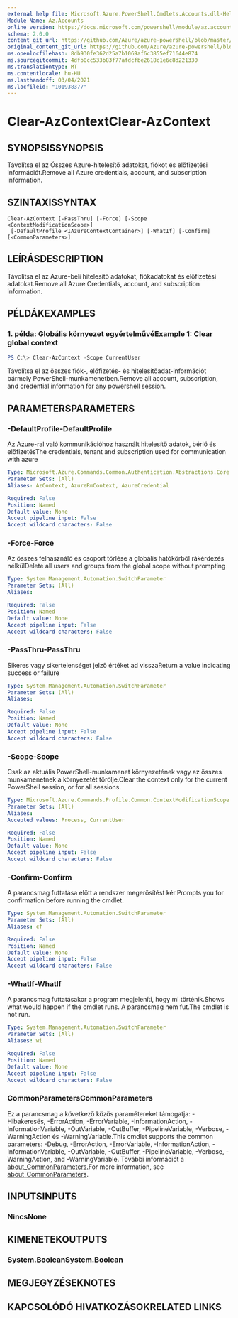 ```yaml
---
external help file: Microsoft.Azure.PowerShell.Cmdlets.Accounts.dll-Help.xml
Module Name: Az.Accounts
online version: https://docs.microsoft.com/powershell/module/az.accounts/clear-azcontext
schema: 2.0.0
content_git_url: https://github.com/Azure/azure-powershell/blob/master/src/Accounts/Accounts/help/Clear-AzContext.md
original_content_git_url: https://github.com/Azure/azure-powershell/blob/master/src/Accounts/Accounts/help/Clear-AzContext.md
ms.openlocfilehash: 8db930fe362d25a7b1069af6c3855ef71644e874
ms.sourcegitcommit: 4dfb0cc533b83f77afdcfbe2618c1e6c8d221330
ms.translationtype: MT
ms.contentlocale: hu-HU
ms.lasthandoff: 03/04/2021
ms.locfileid: "101938377"
---
```

# <span data-ttu-id="2f09a-101">Clear-AzContext</span><span class="sxs-lookup"><span data-stu-id="2f09a-101">Clear-AzContext</span></span>

## <span data-ttu-id="2f09a-102">SYNOPSIS</span><span class="sxs-lookup"><span data-stu-id="2f09a-102">SYNOPSIS</span></span>
<span data-ttu-id="2f09a-103">Távolítsa el az Összes Azure-hitelesítő adatokat, fiókot és előfizetési információt.</span><span class="sxs-lookup"><span data-stu-id="2f09a-103">Remove all Azure credentials, account, and subscription information.</span></span>

## <span data-ttu-id="2f09a-104">SZINTAXIS</span><span class="sxs-lookup"><span data-stu-id="2f09a-104">SYNTAX</span></span>

```
Clear-AzContext [-PassThru] [-Force] [-Scope <ContextModificationScope>]
 [-DefaultProfile <IAzureContextContainer>] [-WhatIf] [-Confirm] [<CommonParameters>]
```

## <span data-ttu-id="2f09a-105">LEÍRÁS</span><span class="sxs-lookup"><span data-stu-id="2f09a-105">DESCRIPTION</span></span>
<span data-ttu-id="2f09a-106">Távolítsa el az Azure-beli hitelesítő adatokat, fiókadatokat és előfizetési adatokat.</span><span class="sxs-lookup"><span data-stu-id="2f09a-106">Remove all Azure Credentials, account, and subscription information.</span></span>

## <span data-ttu-id="2f09a-107">PÉLDÁK</span><span class="sxs-lookup"><span data-stu-id="2f09a-107">EXAMPLES</span></span>

### <span data-ttu-id="2f09a-108">1. példa: Globális környezet egyértelművé</span><span class="sxs-lookup"><span data-stu-id="2f09a-108">Example 1: Clear global context</span></span>
```powershell
PS C:\> Clear-AzContext -Scope CurrentUser
```

<span data-ttu-id="2f09a-109">Távolítsa el az összes fiók-, előfizetés- és hitelesítőadat-információt bármely PowerShell-munkamenetben.</span><span class="sxs-lookup"><span data-stu-id="2f09a-109">Remove all account, subscription, and credential information for any powershell session.</span></span>

## <span data-ttu-id="2f09a-110">PARAMETERS</span><span class="sxs-lookup"><span data-stu-id="2f09a-110">PARAMETERS</span></span>

### <span data-ttu-id="2f09a-111">-DefaultProfile</span><span class="sxs-lookup"><span data-stu-id="2f09a-111">-DefaultProfile</span></span>
<span data-ttu-id="2f09a-112">Az Azure-ral való kommunikációhoz használt hitelesítő adatok, bérlő és előfizetés</span><span class="sxs-lookup"><span data-stu-id="2f09a-112">The credentials, tenant and subscription used for communication with azure</span></span>

```yaml
Type: Microsoft.Azure.Commands.Common.Authentication.Abstractions.Core.IAzureContextContainer
Parameter Sets: (All)
Aliases: AzContext, AzureRmContext, AzureCredential

Required: False
Position: Named
Default value: None
Accept pipeline input: False
Accept wildcard characters: False
```

### <span data-ttu-id="2f09a-113">-Force</span><span class="sxs-lookup"><span data-stu-id="2f09a-113">-Force</span></span>
<span data-ttu-id="2f09a-114">Az összes felhasználó és csoport törlése a globális hatókörből rákérdezés nélkül</span><span class="sxs-lookup"><span data-stu-id="2f09a-114">Delete all users and groups from the global scope without prompting</span></span>

```yaml
Type: System.Management.Automation.SwitchParameter
Parameter Sets: (All)
Aliases:

Required: False
Position: Named
Default value: None
Accept pipeline input: False
Accept wildcard characters: False
```

### <span data-ttu-id="2f09a-115">-PassThru</span><span class="sxs-lookup"><span data-stu-id="2f09a-115">-PassThru</span></span>
<span data-ttu-id="2f09a-116">Sikeres vagy sikertelenséget jelző értéket ad vissza</span><span class="sxs-lookup"><span data-stu-id="2f09a-116">Return a value indicating success or failure</span></span>

```yaml
Type: System.Management.Automation.SwitchParameter
Parameter Sets: (All)
Aliases:

Required: False
Position: Named
Default value: None
Accept pipeline input: False
Accept wildcard characters: False
```

### <span data-ttu-id="2f09a-117">-Scope</span><span class="sxs-lookup"><span data-stu-id="2f09a-117">-Scope</span></span>
<span data-ttu-id="2f09a-118">Csak az aktuális PowerShell-munkamenet környezetének vagy az összes munkamenetnek a környezetét törölje.</span><span class="sxs-lookup"><span data-stu-id="2f09a-118">Clear the context only for the current PowerShell session, or for all sessions.</span></span>

```yaml
Type: Microsoft.Azure.Commands.Profile.Common.ContextModificationScope
Parameter Sets: (All)
Aliases:
Accepted values: Process, CurrentUser

Required: False
Position: Named
Default value: None
Accept pipeline input: False
Accept wildcard characters: False
```

### <span data-ttu-id="2f09a-119">-Confirm</span><span class="sxs-lookup"><span data-stu-id="2f09a-119">-Confirm</span></span>
<span data-ttu-id="2f09a-120">A parancsmag futtatása előtt a rendszer megerősítést kér.</span><span class="sxs-lookup"><span data-stu-id="2f09a-120">Prompts you for confirmation before running the cmdlet.</span></span>

```yaml
Type: System.Management.Automation.SwitchParameter
Parameter Sets: (All)
Aliases: cf

Required: False
Position: Named
Default value: None
Accept pipeline input: False
Accept wildcard characters: False
```

### <span data-ttu-id="2f09a-121">-WhatIf</span><span class="sxs-lookup"><span data-stu-id="2f09a-121">-WhatIf</span></span>
<span data-ttu-id="2f09a-122">A parancsmag futtatásakor a program megjeleníti, hogy mi történik.</span><span class="sxs-lookup"><span data-stu-id="2f09a-122">Shows what would happen if the cmdlet runs.</span></span>
<span data-ttu-id="2f09a-123">A parancsmag nem fut.</span><span class="sxs-lookup"><span data-stu-id="2f09a-123">The cmdlet is not run.</span></span>

```yaml
Type: System.Management.Automation.SwitchParameter
Parameter Sets: (All)
Aliases: wi

Required: False
Position: Named
Default value: None
Accept pipeline input: False
Accept wildcard characters: False
```

### <span data-ttu-id="2f09a-124">CommonParameters</span><span class="sxs-lookup"><span data-stu-id="2f09a-124">CommonParameters</span></span>
<span data-ttu-id="2f09a-125">Ez a parancsmag a következő közös paramétereket támogatja: -Hibakeresés, -ErrorAction, -ErrorVariable, -InformationAction, -InformationVariable, -OutVariable, -OutBuffer, -PipelineVariable, -Verbose, -WarningAction és -WarningVariable.</span><span class="sxs-lookup"><span data-stu-id="2f09a-125">This cmdlet supports the common parameters: -Debug, -ErrorAction, -ErrorVariable, -InformationAction, -InformationVariable, -OutVariable, -OutBuffer, -PipelineVariable, -Verbose, -WarningAction, and -WarningVariable.</span></span> <span data-ttu-id="2f09a-126">További információt a [about_CommonParameters.](http://go.microsoft.com/fwlink/?LinkID=113216)</span><span class="sxs-lookup"><span data-stu-id="2f09a-126">For more information, see [about_CommonParameters](http://go.microsoft.com/fwlink/?LinkID=113216).</span></span>

## <span data-ttu-id="2f09a-127">INPUTS</span><span class="sxs-lookup"><span data-stu-id="2f09a-127">INPUTS</span></span>

### <span data-ttu-id="2f09a-128">Nincs</span><span class="sxs-lookup"><span data-stu-id="2f09a-128">None</span></span>

## <span data-ttu-id="2f09a-129">KIMENETEK</span><span class="sxs-lookup"><span data-stu-id="2f09a-129">OUTPUTS</span></span>

### <span data-ttu-id="2f09a-130">System.Boolean</span><span class="sxs-lookup"><span data-stu-id="2f09a-130">System.Boolean</span></span>

## <span data-ttu-id="2f09a-131">MEGJEGYZÉSEK</span><span class="sxs-lookup"><span data-stu-id="2f09a-131">NOTES</span></span>

## <span data-ttu-id="2f09a-132">KAPCSOLÓDÓ HIVATKOZÁSOK</span><span class="sxs-lookup"><span data-stu-id="2f09a-132">RELATED LINKS</span></span>
